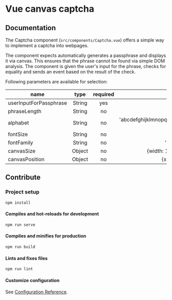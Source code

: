 # Vue canvas captcha

## Documentation

The Captcha component (`src/components/Captcha.vue`) offers a simple way to implement a captcha into webpages.

The component expects automatically generates a passphrase and displays it via canvas. This ensures that the phrase cannot be found via simple DOM analysis. The component is given the user's input for the phrase, checks for equality and sends an event based on the result of the check.

Following parameters are available for selection:

| name        | type | required           | default  |
| --- | :---: |:---:| :---:|
| userInputForPassphrase | String | yes | - |
| phraseLength | String | no | 8 |
| alphabet | String | no | 'abcdefghijklmnopqrstuvwxyz0123456789+-*§$%&' |
| fontSize | String | no | '16px' |
| fontFamily | String | no | 'Verdana |
| canvasSize | Object | no | {width: 100, height: 24} |
| canvasPosition | Object | no | {x: 0, y: 16} |

## Contribute

### Project setup
```
npm install
```

#### Compiles and hot-reloads for development
```
npm run serve
```

#### Compiles and minifies for production
```
npm run build
```

#### Lints and fixes files
```
npm run lint
```

#### Customize configuration
See [Configuration Reference](https://cli.vuejs.org/config/).
